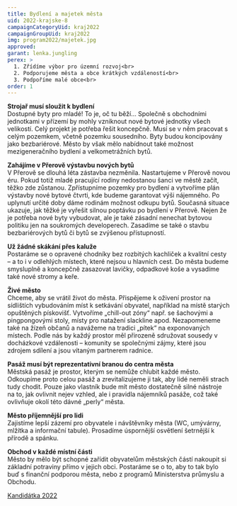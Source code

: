 ```yaml
---
title: Bydlení a majetek města
uid: 2022-krajske-8
campaignCategoryUid: kraj2022
campaignGroupUid: kraj2022
img: program2022/majetek.jpg
approved:
garant: lenka.jungling
perex: >
  1. Zřídíme výbor pro územní rozvoj<br>
  2. Podporujeme města a obce krátkých vzdáleností<br>
  3. Podpoříme malé obce<br>
order: 1
---
```


**Strojař musí sloužit k bydlení** <br>
Dostupné byty pro mladé! To je, oč tu běží… Společně s obchodními jednotkami v přízemí by mohly vzniknout nové bytové jednotky všech velikostí. Celý projekt je potřeba řešit koncepčně.
Musí se v něm pracovat s celým pozemkem, včetně pozemku sousedního. Byty budou koncipovány jako bezbariérové. Město by však mělo nabídnout také možnost mezigeneračního bydlení a velkometrážních bytů.
 
**Zahájíme v Přerově výstavbu nových bytů** <br>
V Přerově se dlouhá léta zástavba nezměnila. Nastartujeme v Přerově novou éru. Pokud totiž mladé pracující rodiny nedostanou šanci ve městě začít, těžko zde zůstanou. Zpřístupníme pozemky pro bydlení a vytvoříme plán výstavby nové bytové čtvrti, kde budeme garantovat výši nájemného.
Po uplynutí určité doby dáme rodinám možnost odkupu bytů. Současná situace ukazuje, jak těžké je vyřešit silnou poptávku po bydlení v Přerově. Nejen že je potřeba nové byty vybudovat, ale je také zásadní nenechat bytovou politiku jen na soukromých developerech. Zasadíme se také o stavbu bezbariérových bytů či bytů se zvýšenou přístupností.
 
**Už žádné skákání přes kaluže** <br>
Postaráme se o opravené chodníky bez rozbitých kachliček a kvalitní cesty – a to i v odlehlých místech, které nejsou u hlavních cest. Do města budeme smysluplně a koncepčně zasazovat lavičky, odpadkové koše a vysadíme také nové stromy a keře. 
 
**Živé město** <br>
Chceme, aby se vrátil život do města. Přispějeme k oživení prostor na sídlištích vybudováním míst k setkávání obyvatel, například na místě starých opuštěných pískovišť. Vytvoříme „chill-out zóny“ např. se šachovými a pingpongovými stoly, místy pro natažení slackline apod. Nezapomeneme také na žízeň občanů a navážeme na tradici „pítek“ na exponovaných místech. Podle nás by každý prostor měl přirozeně sdružovat sousedy v docházkové vzdálenosti – komunity se společnými zájmy, které jsou zdrojem sdílení a jsou vítaným partnerem radnice. 

**Pasáž musí být reprezentativní branou do centra města** <br> 
Městská pasáž je prostor, kterým se nemůže chlubit každé město. Odkoupíme proto celou pasáž a zrevitalizujeme ji tak, aby lidé neměli strach tudy chodit. Pouze jako vlastník bude mít město dostatečně silné nástroje na to, jak ovlivnit nejev vzhled, ale i pravidla nájemníků pasáže, což také ovlivňuje okolí této dávné „perly“ města.
 
**Město příjemnější pro lidi** <br>
Zajistíme lepší zázemí pro obyvatele i návštěvníky města (WC, umývárny, mlžítka a informační tabule). Prosadíme úspornější osvětlení šetrnější k přírodě a spánku.
 
**Obchod v každé místní části** <br>
Město by mělo být schopné zařídit obyvatelům městských částí nakoupit si základní potraviny přímo v jejich obci. Postaráme se o to, aby to tak bylo buď s finanční podporou města, nebo z programů Ministerstva průmyslu a Obchodu.

[Kandidátka 2022](/volby/2022/krajske/)

